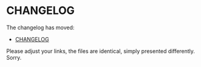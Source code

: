 # CHANGELOG

The changelog has moved:

* [CHANGELOG](../../wiki/CHANGELOG.md)

Please adjust your links, the files are identical, simply presented differently. Sorry.
